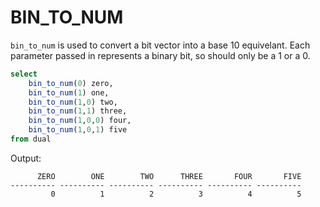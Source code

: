 # BIN_TO_NUM

`bin_to_num` is used to convert a bit vector into a base 10 equivelant. Each parameter passed in represents a binary bit, so should only be a 1 or a 0.

```sql
select
    bin_to_num(0) zero,
    bin_to_num(1) one,
    bin_to_num(1,0) two,
    bin_to_num(1,1) three,
    bin_to_num(1,0,0) four,
    bin_to_num(1,0,1) five
from dual
```
Output:
```
      ZERO        ONE        TWO      THREE       FOUR       FIVE
---------- ---------- ---------- ---------- ---------- ----------
         0          1          2          3          4          5
```
